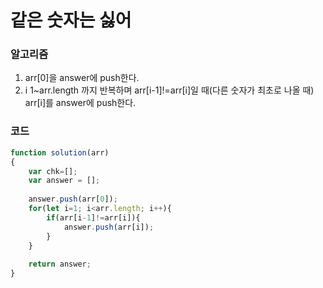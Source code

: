 # 같은 숫자는 싫어

### 알고리즘

1. arr[0]을 answer에 push한다.
2. i 1\~arr.length 까지 반복하며 arr[i-1]!=arr[i]일 때(다른 숫자가 최초로 나올 때) arr[i]를 answer에 push한다.



### 코드

```javascript
function solution(arr)
{
    var chk=[];
    var answer = [];
    
    answer.push(arr[0]);
    for(let i=1; i<arr.length; i++){
        if(arr[i-1]!=arr[i]){
            answer.push(arr[i]);
        }
    }
    
    return answer;
}
```

